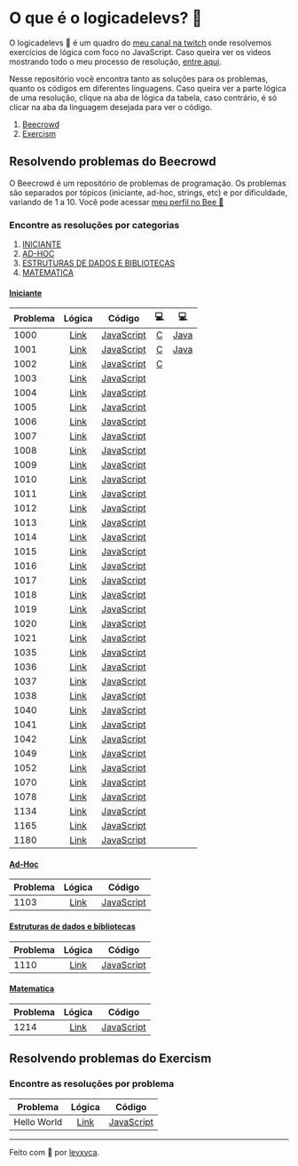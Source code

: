 # O que é o logicadelevs? 🤔

O logicadelevs 🤔 é um quadro do [meu canal na twitch](https://www.twitch.tv/levxyca) onde resolvemos exercícios de lógica com foco no JavaScript. Caso queira ver os videos mostrando todo o meu processo de resolução, [entre aqui](https://www.twitch.tv/collections/Hrs-vix_lRbAcA).

Nesse repositório você encontra tanto as soluções para os problemas, quanto os códigos em diferentes linguagens. Caso queira ver a parte lógica de uma resolução, clique na aba de lógica da tabela, caso contrário, é só clicar na aba da linguagem desejada para ver o código.

1. [Beecrowd](#resolvendo-problemas-do-beecrowd)
2. [Exercism](#resolvendo-problemas-do-exercism)

## Resolvendo problemas do Beecrowd

O Beecrowd é um repositório de problemas de programação. Os problemas são separados por tópicos (iniciante, ad-hoc, strings, etc) e por dificuldade, variando de 1 a 10. Você pode acessar [meu perfil no Bee 🔗](https://www.beecrowd.com.br/judge/pt/profile/565766)

### Encontre as resoluções por categorias

1. [INICIANTE](#inicianteiniciante)
2. [AD-HOC](#ad-hocadhoc)
3. [ESTRUTURAS DE DADOS E BIBLIOTECAS](#estruturas-de-dados-e-bibliotecasestruturas)
4. [MATEMATICA](#matematicamatematica)

#### [Iniciante](#iniciante)

| Problema |       Lógica      |         Código          | 💻 | 💻 |
| -------- | :---------------------------------------: | :---------------------: | :---------------------: | :---------------------: |
| 1000     | [Link](beecrowd/logic/iniciante/1000.md) | [JavaScript](beecrowd/problems/iniciante/js/1000.js) | [C](beecrowd/problems/iniciante/c/1000.c) | [Java](beecrowd/problems/iniciante/java/1000.java)
| 1001     | [Link](beecrowd/logic/iniciante/1001.md) | [JavaScript](beecrowd/problems/iniciante/js/1001.js) | [C](beecrowd/problems/iniciante/c/1001.c) | [Java](beecrowd/problems/iniciante/java/1001.java)
| 1002     | [Link](beecrowd/logic/iniciante/1002.md) | [JavaScript](beecrowd/problems/iniciante/js/1002.js) | [C](beecrowd/problems/iniciante/c/1002.c)
| 1003     | [Link](beecrowd/logic/iniciante/1003.md) | [JavaScript](beecrowd/problems/iniciante/js/1003.js)
| 1004     | [Link](beecrowd/logic/iniciante/1004.md) | [JavaScript](beecrowd/problems/iniciante/js/1004.js)
| 1005     | [Link](beecrowd/logic/iniciante/1005.md) | [JavaScript](beecrowd/problems/iniciante/js/1005.js)
| 1006     | [Link](beecrowd/logic/iniciante/1006.md) | [JavaScript](beecrowd/problems/iniciante/js/1006.js)
| 1007     | [Link](beecrowd/logic/iniciante/1007.md) | [JavaScript](beecrowd/problems/iniciante/js/1007.js)
| 1008     | [Link](beecrowd/logic/iniciante/1008.md) | [JavaScript](beecrowd/problems/iniciante/js/1008.js)
| 1009     | [Link](beecrowd/logic/iniciante/1009.md) | [JavaScript](beecrowd/problems/iniciante/js/1009.js)
| 1010     | [Link](beecrowd/logic/iniciante/1010.md) | [JavaScript](beecrowd/problems/iniciante/js/1010.js)
| 1011     | [Link](beecrowd/logic/iniciante/1011.md) | [JavaScript](beecrowd/problems/iniciante/js/1011.js)
| 1012     | [Link](beecrowd/logic/iniciante/1012.md) | [JavaScript](beecrowd/problems/iniciante/js/1012.js)
| 1013     | [Link](beecrowd/logic/iniciante/1013.md) | [JavaScript](beecrowd/problems/iniciante/js/1013.js)
| 1014     | [Link](beecrowd/logic/iniciante/1014.md) | [JavaScript](beecrowd/problems/iniciante/js/1014.js)
| 1015     | [Link](beecrowd/logic/iniciante/1015.md) | [JavaScript](beecrowd/problems/iniciante/js/1015.js)
| 1016     | [Link](beecrowd/logic/iniciante/1016.md) | [JavaScript](beecrowd/problems/iniciante/js/1016.js)
| 1017     | [Link](beecrowd/logic/iniciante/1017.md) | [JavaScript](beecrowd/problems/iniciante/js/1017.js)
| 1018     | [Link](beecrowd/logic/iniciante/1018.md) | [JavaScript](beecrowd/problems/iniciante/js/1018.js)
| 1019     | [Link](beecrowd/logic/iniciante/1019.md) | [JavaScript](beecrowd/problems/iniciante/js/1019.js)
| 1020     | [Link](beecrowd/logic/iniciante/1020.md) | [JavaScript](beecrowd/problems/iniciante/js/1020.js)
| 1021     | [Link](beecrowd/logic/iniciante/1021.md) | [JavaScript](beecrowd/problems/iniciante/js/1021.js)
| 1035     | [Link](beecrowd/logic/iniciante/1035.md) | [JavaScript](beecrowd/problems/iniciante/js/1035.js)
| 1036     | [Link](beecrowd/logic/iniciante/1036.md) | [JavaScript](beecrowd/problems/iniciante/js/1036.js)
| 1037     | [Link](beecrowd/logic/iniciante/1037.md) | [JavaScript](beecrowd/problems/iniciante/js/1037.js)
| 1038     | [Link](beecrowd/logic/iniciante/1038.md) | [JavaScript](beecrowd/problems/iniciante/js/1038.js)
| 1040     | [Link](beecrowd/logic/iniciante/1040.md) | [JavaScript](beecrowd/problems/iniciante/js/1040.js)
| 1041     | [Link](beecrowd/logic/iniciante/1041.md) | [JavaScript](beecrowd/problems/iniciante/js/1041.js)
| 1042     | [Link](beecrowd/logic/iniciante/1042.md) | [JavaScript](beecrowd/problems/iniciante/js/1042.js)
| 1049     | [Link](beecrowd/logic/iniciante/1049.md) | [JavaScript](beecrowd/problems/iniciante/js/1049.js)
| 1052     | [Link](beecrowd/logic/iniciante/1052.md) | [JavaScript](beecrowd/problems/iniciante/js/1052.js)
| 1070     | [Link](beecrowd/logic/iniciante/1070.md) | [JavaScript](beecrowd/problems/iniciante/js/1070.js)
| 1078     | [Link](beecrowd/logic/iniciante/1078.md) | [JavaScript](beecrowd/problems/iniciante/js/1078.js)
| 1134     | [Link](beecrowd/logic/iniciante/1134.md) | [JavaScript](beecrowd/problems/iniciante/js/1134.js)
| 1165     | [Link](beecrowd/logic/iniciante/1165.md) | [JavaScript](beecrowd/problems/iniciante/js/1165.js)
| 1180     | [Link](beecrowd/logic/iniciante/1180.md) | [JavaScript](beecrowd/problems/iniciante/js/1180.js)

#### [Ad-Hoc](#adhoc)

| Problema |       Lógica      |         Código          |
| -------- | :---------------------------------------: | :---------------------: |
| 1103     | [Link](beecrowd/logic/ad-hoc/1103.md) | [JavaScript](beecrowd/problems/ad-hoc/1103.js) |

#### [Estruturas de dados e bibliotecas](#estruturas)

| Problema |       Lógica      |         Código          |
| -------- | :---------------------------------------: | :---------------------: |
| 1110     | [Link](beecrowd/logic/estruturas-e-bibliotecas/1110.md) | [JavaScript](beecrowd/problems/estruturas-e-bibliotecas/1110.js) |

#### [Matematica](#matematica)

| Problema |       Lógica      |         Código          |
| -------- | :---------------------------------------: | :---------------------: |
| 1214     | [Link](beecrowd/logic/matematica/1214.md) | [JavaScript](beecrowd/problems/matematica/1214.js) |

## Resolvendo problemas do Exercism

### Encontre as resoluções por problema

| Problema |       Lógica      |         Código          |
| ----------------- | :---------: | :----------: |
| Hello World     | [Link](exercism/logic/hello-world.md) | [JavaScript](exercism/problems/hello-world.js) |

---
Feito com 💙 por [levxyca](https://levxyca.com/).
